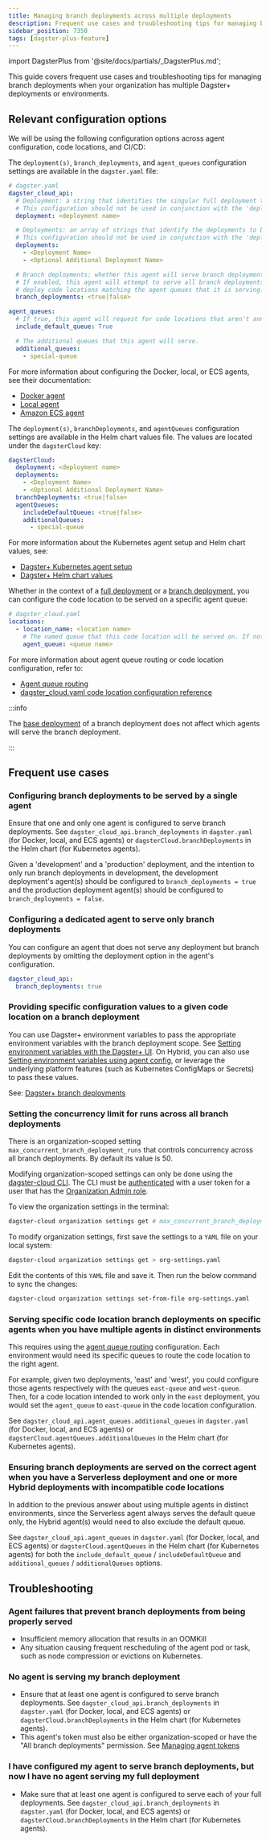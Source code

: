 ```yaml
---
title: Managing branch deployments across multiple deployments
description: Frequent use cases and troubleshooting tips for managing branch deployments when your organization has multiple Dagster+ deployments or environments.
sidebar_position: 7350
tags: [dagster-plus-feature]
---
```


import DagsterPlus from '@site/docs/partials/\_DagsterPlus.md';

This guide covers frequent use cases and troubleshooting tips for managing branch deployments when your organization has multiple Dagster+ deployments or environments.

<DagsterPlus />

## Relevant configuration options

We will be using the following configuration options across agent configuration, code locations, and CI/CD:

<Tabs>
<TabItem value="dagster-yaml" label="dagster.yaml (Docker, local, and ECS agents)">

The `deployment(s)`, `branch_deployments`, and `agent_queues` configuration settings are available in the `dagster.yaml` file:

```yaml
# dagster.yaml
dagster_cloud_api:
  # Deployment: a string that identifies the singular full deployment to be served by this agent.
  # This configuration should not be used in conjunction with the 'deployments' configuration option.
  deployment: <deployment name>

  # Deployments: an array of strings that identify the deployments to be served by this agent.
  # This configuration should not be used in conjunction with the 'deployment' configuration option.
  deployments:
    - <Deployment Name>
    - <Optional Additional Deployment Name>

  # Branch deployments: whether this agent will serve branch deployments or not.
  # If enabled, this agent will attempt to serve all branch deployments in the organization and will
  # deploy code locations matching the agent queues that it is serving.
  branch_deployments: <true|false>

agent_queues:
  # If true, this agent will request for code locations that aren't annotated with a specific queue
  include_default_queue: True

  # The additional queues that this agent will serve.
  additional_queues:
    - special-queue
```

For more information about configuring the Docker, local, or ECS agents, see their documentation:

- [Docker agent](/deployment/dagster-plus/hybrid/docker)
- [Local agent](/deployment/dagster-plus/hybrid/local)
- [Amazon ECS agent](/deployment/dagster-plus/hybrid/amazon-ecs)

</TabItem>
<TabItem value="helm" label="Helm chart values (Kubernetes agent)">

The `deployment(s)`, `branchDeployments`, and `agentQueues` configuration settings are available in the Helm chart values file. The values are located under the `dagsterCloud` key:

```yaml
dagsterCloud:
  deployment: <deployment name>
  deployments:
    - <Deployment Name>
    - <Optional Additional Deployment Name>
  branchDeployments: <true|false>
  agentQueues:
    includeDefaultQueue: <true|false>
    additionalQueues:
      - special-queue
```

For more information about the Kubernetes agent setup and Helm chart values, see:

- [Dagster+ Kubernetes agent setup](/deployment/dagster-plus/hybrid/kubernetes/setup)
- [Dagster+ Helm chart values](https://artifacthub.io/packages/helm/dagster-cloud/dagster-cloud-agent?modal=values)

</TabItem>
<TabItem value="dagster_cloud_yaml" label="dagster_cloud.yaml (Optional queue routing configuration for code locations)">

Whether in the context of a [full deployment](/deployment/dagster-plus/deploying-code/full-deployments) or a [branch deployment](/deployment/dagster-plus/deploying-code/branch-deployments), you can configure the code location to be served on a specific agent queue:

```yaml
# dagster_cloud.yaml
locations:
  - location_name: <location name>
    # The named queue that this code location will be served on. If not set, the default queue is used.
    agent_queue: <queue name>
```

For more information about agent queue routing or code location configuration, refer to:

- [Agent queue routing](/deployment/dagster-plus/hybrid/multiple#routing-requests-to-specific-agents)
- [dagster_cloud.yaml code location configuration reference](/deployment/code-locatons/configuring-code-locations/dagster-cloud-yaml)

</TabItem>

</Tabs>

:::info

The [base deployment](/deployment/dagster-plus/deploying-code/branch-deployments/setting-up-branch-deployments#changing-the-base-deployment) of a branch deployment does not affect which agents will serve the branch deployment.

:::

## Frequent use cases

### Configuring branch deployments to be served by a single agent

Ensure that one and only one agent is configured to serve branch deployments. See `dagster_cloud_api.branch_deployments` in `dagster.yaml` (for Docker, local, and ECS agents) or `dagsterCloud.branchDeployments` in the Helm chart (for Kubernetes agents).

Given a 'development' and a 'production' deployment, and the intention to only run branch deployments in development, the development deployment's agent(s) should be configured to `branch_deployments = true` and the production deployment agent(s) should be configured to `branch_deployments = false`.

### Configuring a dedicated agent to serve only branch deployments

You can configure an agent that does not serve any deployment but branch deployments by omitting the deployment
option in the agent's configuration.

```yaml
dagster_cloud_api:
  branch_deployments: true
```

### Providing specific configuration values to a given code location on a branch deployment

You can use Dagster+ environment variables to pass the appropriate environment variables with the branch deployment scope. See [Setting environment variables with the Dagster+ UI](/deployment/dagster-plus/management/environment-variables/dagster-ui).
On Hybrid, you can also use [Setting environment variables using agent config](/deployment/dagster-plus/management/environment-variables/agent-config), or leverage the underlying platform features (such as Kubernetes ConfigMaps or Secrets) to pass these values.

See: [Dagster+ branch deployments](/guides/operate/configuration/using-environment-variables-and-secrets#dagster-branch-deployments)

### Setting the concurrency limit for runs across all branch deployments

There is an organization-scoped setting `max_concurrent_branch_deployment_runs` that controls concurrency across all branch deployments. By default its value is 50.

Modifying organization-scoped settings can only be done using the [dagster-cloud CLI](/api/clis/dagster-cloud-cli). The CLI must be [authenticated](/api/clis/dagster-cloud-cli/installing-and-configuring#setting-up-the-configuration-file) with a user token for a user that has the [Organization Admin role](/deployment/dagster-plus/authentication-and-access-control/rbac/user-roles-permissions#dagster-user-roles).

To view the organization settings in the terminal:

```bash
dagster-cloud organization settings get # max_concurrent_branch_deployment_runs: 50
```

To modify organization settings, first save the settings to a `YAML` file on your local system:

```bash
dagster-cloud organization settings get > org-settings.yaml
```

Edit the contents of this `YAML` file and save it. Then run the below command to sync the changes:

```bash
dagster-cloud organization settings set-from-file org-settings.yaml
```

### Serving specific code location branch deployments on specific agents when you have multiple agents in distinct environments

This requires using the [agent queue routing](/deployment/dagster-plus/hybrid/multiple#routing-requests-to-specific-agents) configuration. Each environment would need its specific queues to route the code location to the right agent.

For example, given two deployments, 'east' and 'west', you could configure those agents respectively with the queues `east-queue` and `west-queue`. Then, for a code location intended to work only in the `east` deployment, you would set the `agent_queue` to `east-queue` in the code location configuration.

See `dagster_cloud_api.agent_queues.additional_queues` in `dagster.yaml` (for Docker, local, and ECS agents) or `dagsterCloud.agentQueues.additionalQueues` in the Helm chart (for Kubernetes agents).

### Ensuring branch deployments are served on the correct agent when you have a Serverless deployment and one or more Hybrid deployments with incompatible code locations

In addition to the previous answer about using multiple agents in distinct environments, since the Serverless agent always serves the default queue only, the Hybrid agent(s) would need to also exclude the default queue.

See `dagster_cloud_api.agent_queues` in `dagster.yaml` (for Docker, local, and ECS agents) or `dagsterCloud.agentQueues` in the Helm chart (for Kubernetes agents) for both the `include_default_queue` / `includeDefaultQueue` and `additional_queues` / `additionalQueues` options.

## Troubleshooting

### Agent failures that prevent branch deployments from being properly served

- Insufficient memory allocation that results in an OOMKill
- Any situation causing frequent rescheduling of the agent pod or task, such as node compression or evictions on Kubernetes.

### No agent is serving my branch deployment

- Ensure that at least one agent is configured to serve branch deployments. See `dagster_cloud_api.branch_deployments` in `dagster.yaml` (for Docker, local, and ECS agents) or `dagsterCloud.branchDeployments` in the Helm chart (for Kubernetes agents).
- This agent's token must also be either organization-scoped or have the "All branch deployments" permission. See [Managing agent tokens](/deployment/dagster-plus/management/tokens/agent-tokens#managing-agent-tokens)

### I have configured my agent to serve branch deployments, but now I have no agent serving my full deployment

- Make sure that at least one agent is configured to serve each of your full deployments. See `dagster_cloud_api.branch_deployments` in `dagster.yaml` (for Docker, local, and ECS agents) or `dagsterCloud.branchDeployments` in the Helm chart (for Kubernetes agents).
